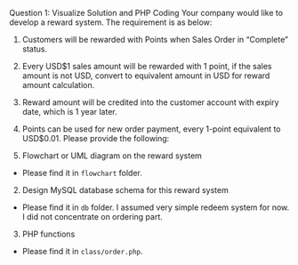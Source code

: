 Question 1: Visualize Solution and PHP Coding
Your company would like to develop a reward system. The requirement is as below:
1. Customers will be rewarded with Points when Sales Order in “Complete” status.
2. Every USD$1 sales amount will be rewarded with 1 point, if the sales amount is not USD,
convert to equivalent amount in USD for reward amount calculation.
3. Reward amount will be credited into the customer account with expiry date, which is 1 year
later.
4. Points can be used for new order payment, every 1-point equivalent to USD$0.01.
Please provide the following:


1. Flowchart or UML diagram on the reward system
- Please find it in `flowchart` folder. 

2. Design MySQL database schema for this reward system
- Please find it in `db` folder. I assumed very simple redeem system for now. I did not concentrate on ordering part.

3. PHP functions
- Please find it in `class/order.php`.